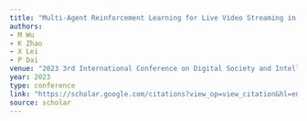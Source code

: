 ```yaml
---
title: "Multi-Agent Reinforcement Learning for Live Video Streaming in Vehicular Networks"
authors:
- M Wu
- K Zhao
- X Lei
- P Dai
venue: "2023 3rd International Conference on Digital Society and Intelligent Systems …, 2023"
year: 2023
type: conference
link: "https://scholar.google.com/citations?view_op=view_citation&hl=en&user=xtXbq_AAAAAJ&pagesize=100&citation_for_view=xtXbq_AAAAAJ:lSLTfruPkqcC"
source: scholar
---
```

